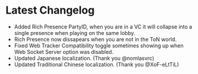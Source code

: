 ﻿# Latest Changelog

- Added Rich Presence PartyID, when you are in a VC it will collapse into a single presence when playing on the same lobby.
- Rich Presence now dissapears when you are not in the ToN world.
- Fixed Web Tracker Compatibility toggle sometimes showing up when Web Socket Server option was disabled.
- Updated Japanese localization. (Thank you @nomlasvrc)
- Updated Traditional Chinese localization. (Thank you @XoF-eLtTiL)